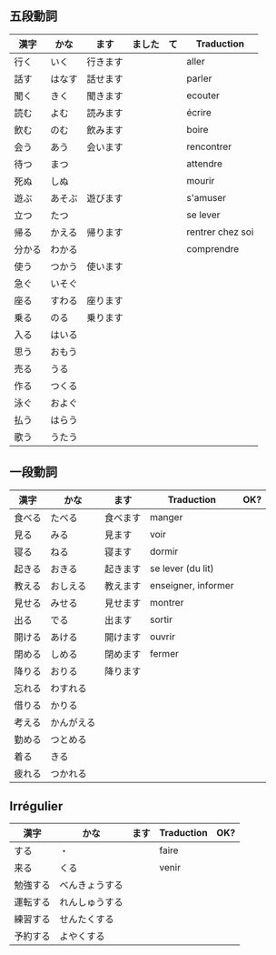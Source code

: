 ## 五段動詞

| 漢字  | かな  | ます   | ました | て   | Traduction       |
| --- | --- | ---- | --- | --- | ---------------- |
| 行く  | いく  | 行きます |     |     | aller            |
| 話す  | はなす | 話せます |     |     | parler           |
| 聞く  | きく  | 聞きます |     |     | ecouter          |
| 読む  | よむ  | 読みます |     |     | écrire           |
| 飲む  | のむ  | 飲みます |     |     | boire            |
| 会う  | あう  | 会います |     |     | rencontrer       |
| 待つ  | まつ  |      |     |     | attendre         |
| 死ぬ  | しぬ  |      |     |     | mourir           |
| 遊ぶ  | あそぶ | 遊びます |     |     | s'amuser         |
| 立つ  | たつ  |      |     |     | se lever         |
| 帰る  | かえる | 帰ります |     |     | rentrer chez soi |
| 分かる | わかる |      |     |     | comprendre       |
| 使う  | つかう | 使います |     |     |                  |
| 急ぐ  | いそぐ |      |     |     |                  |
| 座る  | すわる | 座ります |     |     |                  |
| 乗る  | のる  | 乗ります |     |     |                  |
| 入る  | はいる |      |     |     |                  |
| 思う  | おもう |      |     |     |                  |
| 売る  | うる  |      |     |     |                  |
| 作る  | つくる |      |     |     |                  |
| 泳ぐ  | およぐ |      |     |     |                  |
| 払う  | はらう |      |     |     |                  |
| 歌う  | うたう |      |     |     |                  |
## 一段動詞

| 漢字  | かな    | ます   | Traduction          | OK? |
| --- | ----- | ---- | ------------------- | --- |
| 食べる | たべる   | 食べます | manger              |     |
| 見る  | みる    | 見ます  | voir                |     |
| 寝る  | ねる    | 寝ます  | dormir              |     |
| 起きる | おきる   | 起きます | se lever (du lit)   |     |
| 教える | おしえる  | 教えます | enseigner, informer |     |
| 見せる | みせる   | 見せます | montrer             |     |
| 出る  | でる    | 出ます  | sortir              |     |
| 開ける | あける   | 開けます | ouvrir              |     |
| 閉める | しめる   | 閉めます | fermer              |     |
| 降りる | おりる   | 降ります |                     |     |
| 忘れる | わすれる  |      |                     |     |
| 借りる | かりる   |      |                     |     |
| 考える | かんがえる |      |                     |     |
| 勤める | つとめる  |      |                     |     |
| 着る  | きる    |      |                     |     |
| 疲れる | つかれる  |      |                     |     |
## Irrégulier
| 漢字   | かな      | ます  | Traduction | OK? |
| ---- | ------- | --- | ---------- | --- |
| する   | ・       |     | faire      |     |
| 来る   | くる      |     | venir      |     |
| 勉強する | べんきょうする |     |            |     |
| 運転する | れんしゅうする |     |            |     |
| 練習する | せんたくする  |     |            |     |
| 予約する | よやくする   |     |            |     |